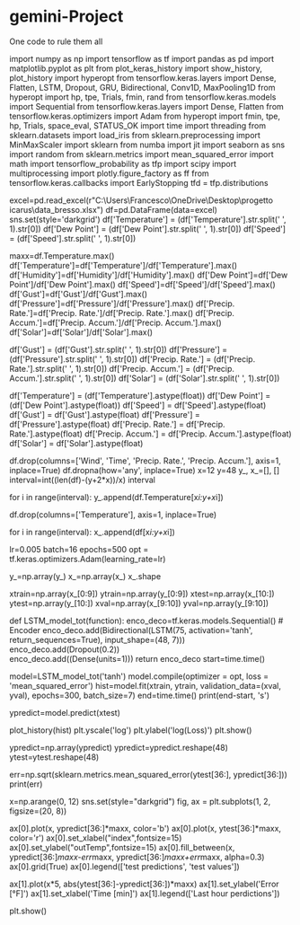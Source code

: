 # gemini-Project
One code to rule them all


import numpy as np
import tensorflow as tf
import pandas as pd
import matplotlib.pyplot as plt
from plot_keras_history import show_history, plot_history
import hyperopt 
from tensorflow.keras.layers import Dense, Flatten, LSTM, Dropout, GRU, Bidirectional, Conv1D, MaxPooling1D
from hyperopt import hp, tpe, Trials, fmin, rand
from tensorflow.keras.models import Sequential
from tensorflow.keras.layers import Dense, Flatten
from tensorflow.keras.optimizers import Adam
from hyperopt import fmin, tpe, hp, Trials, space_eval, STATUS_OK
import time
import threading
from sklearn.datasets import load_iris
from sklearn.preprocessing import MinMaxScaler
import sklearn
from numba import jit
import seaborn as sns
import random
from sklearn.metrics import mean_squared_error
import math
import tensorflow_probability as tfp
import scipy
import multiprocessing
import plotly.figure_factory as ff
from tensorflow.keras.callbacks import EarlyStopping
tfd = tfp.distributions

excel=pd.read_excel(r"C:\Users\Francesco\OneDrive\Desktop\progetto icarus\data_bresso.xlsx")
df=pd.DataFrame(data=excel)
sns.set(style='darkgrid')
df['Temperature'] =  (df['Temperature'].str.split(' ', 1).str[0])
df['Dew Point'] =   (df['Dew Point'].str.split(' ', 1).str[0])
df['Speed'] =   (df['Speed'].str.split(' ', 1).str[0])



maxx=df.Temperature.max()
df['Temperature']=df['Temperature']/df['Temperature'].max()
df['Humidity']=df['Humidity']/df['Humidity'].max()
df['Dew Point']=df['Dew Point']/df['Dew Point'].max()
df['Speed']=df['Speed']/df['Speed'].max()
df['Gust']=df['Gust']/df['Gust'].max()
df['Pressure']=df['Pressure']/df['Pressure'].max()
df['Precip. Rate.']=df['Precip. Rate.']/df['Precip. Rate.'].max()
df['Precip. Accum.']=df['Precip. Accum.']/df['Precip. Accum.'].max()
df['Solar']=df['Solar']/df['Solar'].max()

df['Gust'] =   (df['Gust'].str.split(' ', 1).str[0])
df['Pressure'] =   (df['Pressure'].str.split(' ', 1).str[0])
df['Precip. Rate.'] =   (df['Precip. Rate.'].str.split(' ', 1).str[0])
df['Precip. Accum.'] =   (df['Precip. Accum.'].str.split(' ', 1).str[0])
df['Solar'] =   (df['Solar'].str.split(' ', 1).str[0])

df['Temperature'] =  (df['Temperature'].astype(float))
df['Dew Point'] =   (df['Dew Point'].astype(float))
df['Speed'] =   df['Speed'].astype(float)
df['Gust'] =   df['Gust'].astype(float)
df['Pressure'] =   df['Pressure'].astype(float)
df['Precip. Rate.'] =   df['Precip. Rate.'].astype(float)
df['Precip. Accum.'] =   df['Precip. Accum.'].astype(float)
df['Solar'] =   df['Solar'].astype(float)



df.drop(columns=['Wind', 'Time', 'Precip. Rate.', 'Precip. Accum.'], axis=1, inplace=True)
df.dropna(how='any', inplace=True)
x=12
y=48
y_, x_=[], []
interval=int((len(df)-(y+2*x))/x)
interval

for i in range(interval):
    y_.append(df.Temperature[x*i:y+x*i])

df.drop(columns=['Temperature'], axis=1, inplace=True)

for i in range(interval):
    x_.append(df[x*i:y+x*i])
    
lr=0.005
batch=16
epochs=500
opt = tf.keras.optimizers.Adam(learning_rate=lr)


y_=np.array(y_)
x_=np.array(x_)
x_.shape

xtrain=np.array(x_[0:9])
ytrain=np.array(y_[0:9])
xtest=np.array(x_[10:])
ytest=np.array(y_[10:])
xval=np.array(x_[9:10])
yval=np.array(y_[9:10])

def LSTM_model_tot(function):
    enco_deco=tf.keras.models.Sequential()
    # Encoder
    enco_deco.add(Bidirectional(LSTM(75, activation='tanh', return_sequences=True), input_shape=(48, 7)))
    enco_deco.add(Dropout(0.2))   
    enco_deco.add((Dense(units=1)))
    return enco_deco
start=time.time()

model=LSTM_model_tot('tanh')
model.compile(optimizer = opt, loss = 'mean_squared_error')
hist=model.fit(xtrain, ytrain, validation_data=(xval, yval), epochs=300, batch_size=7)
end=time.time()
print(end-start, 's')

ypredict=model.predict(xtest)

plot_history(hist)
plt.yscale('log')
plt.ylabel('log(Loss)')
plt.show()

ypredict=np.array(ypredict)
ypredict=ypredict.reshape(48)
ytest=ytest.reshape(48)

err=np.sqrt(sklearn.metrics.mean_squared_error(ytest[36:], ypredict[36:]))
print(err)

x=np.arange(0, 12)
sns.set(style="darkgrid")
fig, ax = plt.subplots(1, 2, figsize=(20, 8))

ax[0].plot(x, ypredict[36:]*maxx, color='b')
ax[0].plot(x, ytest[36:]*maxx, color='r')
ax[0].set_xlabel("index",fontsize=15)
ax[0].set_ylabel("outTemp",fontsize=15)
ax[0].fill_between(x, ypredict[36:]*maxx-err*maxx, ypredict[36:]*maxx+err*maxx, alpha=0.3)
ax[0].grid(True)
ax[0].legend(['test predictions', 'test values'])


ax[1].plot(x*5, abs(ytest[36:]-ypredict[36:])*maxx)
ax[1].set_ylabel('Error [°F]')
ax[1].set_xlabel('Time [min]')
ax[1].legend(['Last hour perdictions'])


plt.show()

